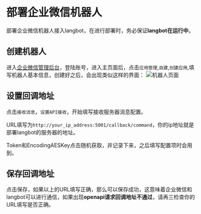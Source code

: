# 部署企业微信机器人

部署企业微信机器人接入langbot，在进行部署时，务必保证**langbot在运行中**。

## 创建机器人

进入[企业微信管理后台](https://work.weixin.qq.com/)，登陆账号，进入主页面后，点击` 应用管理 `,` 自建 `,` 创建应用 `,填写机器人基本信息，创建好之后，会出现类似这样的界面：
![机器人页面](/assets/image/wecom1.png)

## 设置回调地址

点击` 接收消息 `，` 设置API接收 `，开始填写接收服务器消息配置。

URL填写为` http://your_ip_address:5001/callback/command `，你的ip地址就是部署langbot的服务器的地址。

Token和EncodingAESKey点击随机获取，并记录下来，之后填写配置项时会用到。

## 保存回调地址
点击保存，如果以上的URL填写正确，那么可以保存成功，这意味着企业微信和langbot可以进行通信，如果出现**openapi请求回调地址不通过**，请再三检查你的URL填写是否正确。






